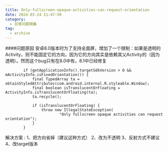 ```yaml
---
title: Only-fullscreen-opaque-activities-can-request-orientation
date: 2024-03-24 11:47:50
category:
  - 日常问题锦集
tag:
  - archive
---
```

####问题原因
安卓8.0版本时为了支持全面屏，增加了一个限制：如果是透明的Activity，则不能固定它的方向，因为它的方向其实是依赖其父Activity的（因为透明）。然而这个bug只有在8.0中有，8.1中已经修复

```
        if (getApplicationInfo().targetSdkVersion > O && mActivityInfo.isFixedOrientation()) {
            final TypedArray ta = obtainStyledAttributes(com.android.internal.R.styleable.Window);
            final boolean isTranslucentOrFloating = ActivityInfo.isTranslucentOrFloating(ta);
            ta.recycle();
 
            if (isTranslucentOrFloating) {
                throw new IllegalStateException(
                        "Only fullscreen opaque activities can request orientation");
            }
        }
```

解决方案 :
1、把方向省掉（建议这种方式）
2、改为不透明
3、反射方式不建议
4、改target版本
